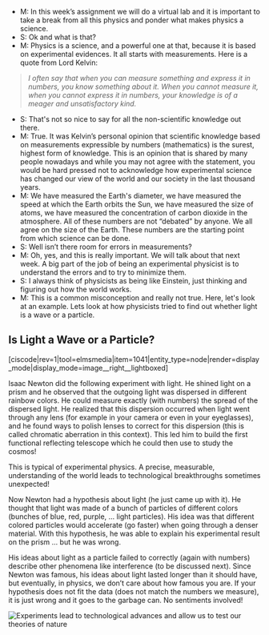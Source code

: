 - M: In this week’s assignment we will do a virtual lab and it is important to take a break from all this physics and ponder what makes physics a science.
- S: Ok and what is that?
- M: Physics is a science, and a powerful one at that, because it is based on experimental evidences. It all starts with measurements. Here is a quote from Lord Kelvin:

> _I often say that when you can measure something and express it in numbers, you know something about it. When you cannot measure it, when you cannot express it in numbers, your knowledge is of a meager and unsatisfactory kind._

- S: That's not so nice to say for all the non-scientific knowledge out there.
- M: True. It was Kelvin’s personal opinion that scientific knowledge based on measurements expressible by numbers (mathematics) is the surest, highest form of knowledge. This is an opinion that is shared by many people nowadays and while you may not agree with the statement, you would be hard pressed not to acknowledge how experimental science has changed our view of the world and our society in the last thousand years.
- M: We have measured the Earth's diameter, we have measured the speed at which the Earth orbits the Sun, we have measured the size of atoms, we have measured the concentration of carbon dioxide in the atmosphere. All of these numbers are not “debated” by anyone. We all agree on the size of the Earth. These numbers are the starting point from which science can be done.
- S: Well isn’t there room for errors in measurements?
- M: Oh, yes, and this is really important. We will talk about that next week. A big part of the job of being an experimental physicist is to understand the errors and to try to minimize them.
- S: I always think of physicists as being like Einstein, just thinking and figuring out how the world works.
- M: This is a common misconception and really not true. Here, let's look at an example. Lets look at how physicists tried to find out whether light is a wave or a particle.

Is Light a Wave or a Particle? 
-------------------------------

[ciscode|rev=1|tool=elmsmedia|item=1041|entity_type=node|render=display_mode|display_mode=image__right__lightboxed]

Isaac Newton did the following experiment with light. He shined light on a prism and he observed that the outgoing light was dispersed in different rainbow colors. He could measure exactly (with numbers) the spread of the dispersed light. He realized that this dispersion occurred when light went through any lens (for example in your camera or even in your eyeglasses), and he found ways to polish lenses to correct for this dispersion (this is called chromatic aberration in this context). This led him to build the first functional reflecting telescope which he could then use to study the cosmos!   
  
This is typical of experimental physics. A precise, measurable, understanding of the world leads to technological breakthroughs sometimes unexpected!   
  
Now Newton had a hypothesis about light (he just came up with it). He thought that light was made of a bunch of particles of different colors (bunches of blue, red, purple, … light particles). His idea was that different colored particles would accelerate (go faster) when going through a denser material. With this hypothesis, he was able to explain his experimental result on the prism ... but he was wrong.   
  
His ideas about light as a particle failed to correctly (again with numbers) describe other phenomena like interference (to be discussed next). Since Newton was famous, his ideas about light lasted longer than it should have, but eventually, in physics, we don’t care about how famous you are. If your hypothesis does not fit the data (does not match the numbers we measure), it is just wrong and it goes to the garbage can. No sentiments involved!

![Experiments lead to technological advances and allow us to test our theories of nature ](https://online.science.psu.edu/sites/default/files/phys010/W3waves/experimental.png)